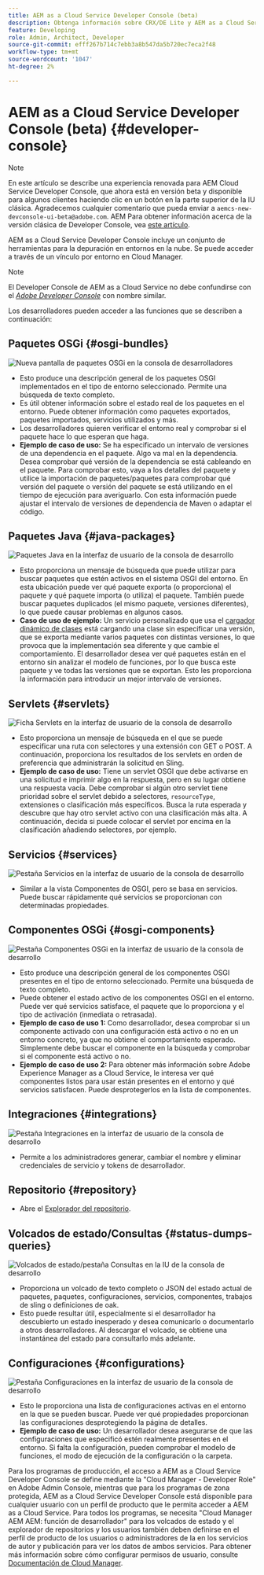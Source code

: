 ```yaml
---
title: AEM as a Cloud Service Developer Console (beta)
description: Obtenga información sobre CRX/DE Lite y AEM as a Cloud Service Developer Console
feature: Developing
role: Admin, Architect, Developer
source-git-commit: efff267b714c7ebb3a8b547da5b720ec7eca2f48
workflow-type: tm+mt
source-wordcount: '1047'
ht-degree: 2%

---
```



# AEM as a Cloud Service Developer Console (beta) {#developer-console}

>[!NOTE]
>
>En este artículo se describe una experiencia renovada para AEM Cloud Service Developer Console, que ahora está en versión beta y disponible para algunos clientes haciendo clic en un botón en la parte superior de la IU clásica. Agradecemos cualquier comentario que pueda enviar a `aemcs-new-devconsole-ui-beta@adobe.com`. AEM Para obtener información acerca de la versión clásica de Developer Console, vea [este artículo](/help/implementing/developing/introduction/development-guidelines.md#crxde-lite-and-developer-console).

AEM as a Cloud Service Developer Console incluye un conjunto de herramientas para la depuración en entornos en la nube. Se puede acceder a través de un vínculo por entorno en Cloud Manager.

>[!NOTE]
>El Developer Console de AEM as a Cloud Service no debe confundirse con el [*Adobe Developer Console*](https://developer.adobe.com/developer-console/) con nombre similar.
>


<!--
There are multiple ways of accessing it:

1. Launch from Cloud Manager  

1. Type a url that can be determined by adjusting the Author or Publish service urls as follows:
   ```  
   https://dev-console/-<namespace>.<cluster>.dev.adobeaemcloud.com
   ```  

1. As a shortcut, the following Cloud Manager CLI command can be used to launch the AEM as a Cloud Service Developer Console based on an environment parameter described below:    
   ```
   aio cloudmanager:open-developer-console <ENVIRONMENTID> --programId <PROGRAMID>
   ```
-->

Los desarrolladores pueden acceder a las funciones que se describen a continuación:

## Paquetes OSGi {#osgi-bundles}

![Nueva pantalla de paquetes OSGi en la consola de desarrolladores](/help/implementing/developing/introduction/assets/osgi-bundles.png)

* Esto produce una descripción general de los paquetes OSGI implementados en el tipo de entorno seleccionado. Permite una búsqueda de texto completo.
* Es útil obtener información sobre el estado real de los paquetes en el entorno. Puede obtener información como paquetes exportados, paquetes importados, servicios utilizados y más.
* Los desarrolladores quieren verificar el entorno real y comprobar si el paquete hace lo que esperan que haga.
* **Ejemplo de caso de uso:** Se ha especificado un intervalo de versiones de una dependencia en el paquete. Algo va mal en la dependencia. Desea comprobar qué versión de la dependencia se está cableando en el paquete. Para comprobar esto, vaya a los detalles del paquete y utilice la importación de paquetes/paquetes para comprobar qué versión del paquete o versión del paquete se está utilizando en el tiempo de ejecución para averiguarlo. Con esta información puede ajustar el intervalo de versiones de dependencia de Maven o adaptar el código.

## Paquetes Java {#java-packages}

![Paquetes Java en la interfaz de usuario de la consola de desarrollo](/help/implementing/developing/introduction/assets/java-packages-dev-console-ui.png)

* Esto proporciona un mensaje de búsqueda que puede utilizar para buscar paquetes que estén activos en el sistema OSGI del entorno. En esta ubicación puede ver qué paquete exporta (o proporciona) el paquete y qué paquete importa (o utiliza) el paquete. También puede buscar paquetes duplicados (el mismo paquete, versiones diferentes), lo que puede causar problemas en algunos casos.
* **Caso de uso de ejemplo:** Un servicio personalizado que usa el [cargador dinámico de clases](https://sling.apache.org/apidocs/sling9/org/apache/sling/commons/classloader/DynamicClassLoaderManager.html) está cargando una clase sin especificar una versión, que se exporta mediante varios paquetes con distintas versiones, lo que provoca que la implementación sea diferente y que cambie el comportamiento. El desarrollador desea ver qué paquetes están en el entorno sin analizar el modelo de funciones, por lo que busca este paquete y ve todas las versiones que se exportan. Esto les proporciona la información para introducir un mejor intervalo de versiones.

## Servlets {#servlets}

![Ficha Servlets en la interfaz de usuario de la consola de desarrollo](/help/implementing/developing/introduction/assets/servlets-dev-console-ui.png)

* Esto proporciona un mensaje de búsqueda en el que se puede especificar una ruta con selectores y una extensión con GET o POST. A continuación, proporciona los resultados de los servlets en orden de preferencia que administrarán la solicitud en Sling.
* **Ejemplo de caso de uso:** Tiene un servlet OSGI que debe activarse en una solicitud e imprimir algo en la respuesta, pero en su lugar obtiene una respuesta vacía. Debe comprobar si algún otro servlet tiene prioridad sobre el servlet debido a selectores, `resourceType`, extensiones o clasificación más específicos. Busca la ruta esperada y descubre que hay otro servlet activo con una clasificación más alta. A continuación, decida si puede colocar el servlet por encima en la clasificación añadiendo selectores, por ejemplo.

## Servicios {#services}

![Pestaña Servicios en la interfaz de usuario de la consola de desarrollo](/help/implementing/developing/introduction/assets/services-dev-console.png)

* Similar a la vista Componentes de OSGI, pero se basa en servicios. Puede buscar rápidamente qué servicios se proporcionan con determinadas propiedades.

## Componentes OSGi {#osgi-components}

![Pestaña Componentes OSGi en la interfaz de usuario de la consola de desarrollo](/help/implementing/developing/introduction/assets/osgi-components-dev-console.png)

* Esto produce una descripción general de los componentes OSGI presentes en el tipo de entorno seleccionado. Permite una búsqueda de texto completo.
* Puede obtener el estado activo de los componentes OSGI en el entorno. Puede ver qué servicios satisface, el paquete que lo proporciona y el tipo de activación (inmediata o retrasada).
* **Ejemplo de caso de uso 1:** Como desarrollador, desea comprobar si un componente activado con una configuración está activo o no en un entorno concreto, ya que no obtiene el comportamiento esperado. Simplemente debe buscar el componente en la búsqueda y comprobar si el componente está activo o no.
* **Ejemplo de caso de uso 2:** Para obtener más información sobre Adobe Experience Manager as a Cloud Service, le interesa ver qué componentes listos para usar están presentes en el entorno y qué servicios satisfacen. Puede desprotegerlos en la lista de componentes.

## Integraciones {#integrations}

![Pestaña Integraciones en la interfaz de usuario de la consola de desarrollo](/help/implementing/developing/introduction/assets/integrations-dev-console-ui.png)

* Permite a los administradores generar, cambiar el nombre y eliminar credenciales de servicio y tokens de desarrollador.

## Repositorio {#repository}

* Abre el [Explorador del repositorio](/help/implementing/developing/tools/repository-browser.md).

## Volcados de estado/Consultas {#status-dumps-queries}

![Volcados de estado/pestaña Consultas en la IU de la consola de desarrollo](/help/implementing/developing/introduction/assets/status-dumps-queries.png)

* Proporciona un volcado de texto completo o JSON del estado actual de paquetes, paquetes, configuraciones, servicios, componentes, trabajos de sling o definiciones de oak.
* Esto puede resultar útil, especialmente si el desarrollador ha descubierto un estado inesperado y desea comunicarlo o documentarlo a otros desarrolladores. Al descargar el volcado, se obtiene una instantánea del estado para consultarlo más adelante.

## Configuraciones {#configurations}

![Pestaña Configuraciones en la interfaz de usuario de la consola de desarrollo](/help/implementing/developing/introduction/assets/configurations-dev-console.png)

* Esto le proporciona una lista de configuraciones activas en el entorno en la que se pueden buscar. Puede ver qué propiedades proporcionan las configuraciones desprotegiendo la página de detalles.
* **Ejemplo de caso de uso:** Un desarrollador desea asegurarse de que las configuraciones que especificó estén realmente presentes en el entorno. Si falta la configuración, pueden comprobar el modelo de funciones, el modo de ejecución de la configuración o la carpeta.

Para los programas de producción, el acceso a AEM as a Cloud Service Developer Console se define mediante la &quot;Cloud Manager - Developer Role&quot; en Adobe Admin Console, mientras que para los programas de zona protegida, AEM as a Cloud Service Developer Console está disponible para cualquier usuario con un perfil de producto que le permita acceder a AEM as a Cloud Service. Para todos los programas, se necesita &quot;Cloud Manager AEM AEM: función de desarrollador&quot; para los volcados de estado y el explorador de repositorios y los usuarios también deben definirse en el perfil de producto de los usuarios o administradores de la en los servicios de autor y publicación para ver los datos de ambos servicios. Para obtener más información sobre cómo configurar permisos de usuario, consulte [Documentación de Cloud Manager](https://experienceleague.adobe.com/docs/experience-manager-cloud-manager/using/requirements/setting-up-users-and-roles.html).